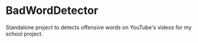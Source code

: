 # BadWordDetector
Standalone project to detects offensive words on YouTube's videos for my school project.
